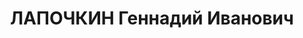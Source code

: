 ---
title: ЛАПОЧКИН Геннадий Иванович
description: "Род. в 1914 (1912), Приамурское ген.-губ., Забайкальская обл., русский.\
  \ Проживал: Красноярский кр., Артемовский р-н, пос. Ольховка. Сменный техник на\
  \ центральном металлургическом заводе комбината «Минусазолото». \n  Арестован 19.11.1936,\
  \ содержался в Минусинской тюрьме. Обв. по ст. 58-7, 58-10, 58-11 УК РСФСР. Приговор:\
  \ выездная сессия ВК ВС СССР, 19.04.1937 – ВМН. Расстрелян 19.04.1937, в г. Красноярске.\
  \ \n  Реабилитирован ВК ВС СССР 13.10.1956"
---